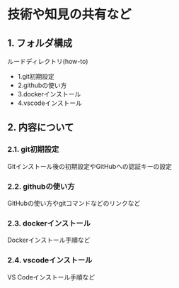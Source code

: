 # 技術や知見の共有など

## 1. フォルダ構成
ルードディレクトリ(how-to)
* 1.git初期設定
* 2.githubの使い方
* 3.dockerインストール
* 4.vscodeインストール

## 2. 内容について
### 2.1. git初期設定
Gitインストール後の初期設定やGitHubへの認証キーの設定
### 2.2. githubの使い方
GitHubの使い方やgitコマンドなどのリンクなど
### 2.3. dockerインストール
Dockerインストール手順など
### 2.4. vscodeインストール
VS Codeインストール手順など
